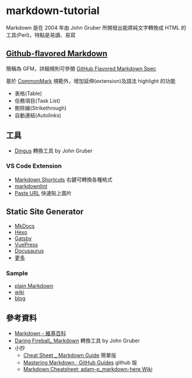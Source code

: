 # markdown-tutorial

Markdown 是在 2004 年由 John Gruber 所開發出能將純文字轉換成 HTML 的工具(Perl)，特點是易讀、易寫

## [Github-flavored Markdown](https://help.github.com/en/categories/writing-on-github)

簡稱為 GFM，詳細規則可參閱 [GitHub Flavored Markdown Spec](https://github.github.com/gfm/)

基於 [CommonMark](https://commonmark.org/) 規範外，增加延伸(extension)及語法 highlight 的功能

- 表格(Table)
- 任務項目(Task List)
- 刪除線(Strikethrough)
- 自動連結(Autolinks)

## 工具

- [Dingus](https://daringfireball.net/projects/markdown/dingus) 轉換工具 by John Gruber

### VS Code Extension

- [Markdown Shortcuts](https://marketplace.visualstudio.com/items?itemName=mdickin.markdown-shortcuts) 右鍵可轉換各種格式
- [markdownlint](https://marketplace.visualstudio.com/items?itemName=DavidAnson.vscode-markdownlint)
- [Paste URL](https://marketplace.visualstudio.com/items?itemName=kukushi.pasteurl) 快速貼上圖片

## Static Site Generator

- [MkDocs](https://www.mkdocs.org/) 
- [Hexo](https://hexo.io/)
- [Gatsby](https://www.gatsbyjs.org/)
- [VuePress](https://vuepress.vuejs.org/)
- [Docusaurus](https://docusaurus.io/)
- [更多](https://www.staticgen.com/)

### Sample

- [plain Markdown](https://github.com/vincentliu104/Learning-Together)
- [wiki](https://vincentliu99999.github.io/wiki/)
- [blog](https://vincentliu99999.github.io/)

## 參考資料

- [Markdown - 維基百科](https://zh.wikipedia.org/wiki/Markdown)
- [Daring Fireball_ Markdown](https://daringfireball.net/projects/markdown/) 轉換工具 by John Gruber
- 小抄
  - [Cheat Sheet _ Markdown Guide](https://www.markdownguide.org/cheat-sheet/) 簡單版
  - [Mastering Markdown · GitHub Guides](https://guides.github.com/features/mastering-markdown/) github 版
  - [Markdown Cheatsheet· adam-p_markdown-here Wiki](https://github.com/adam-p/markdown-here/wiki/Markdown-Cheatsheet)
